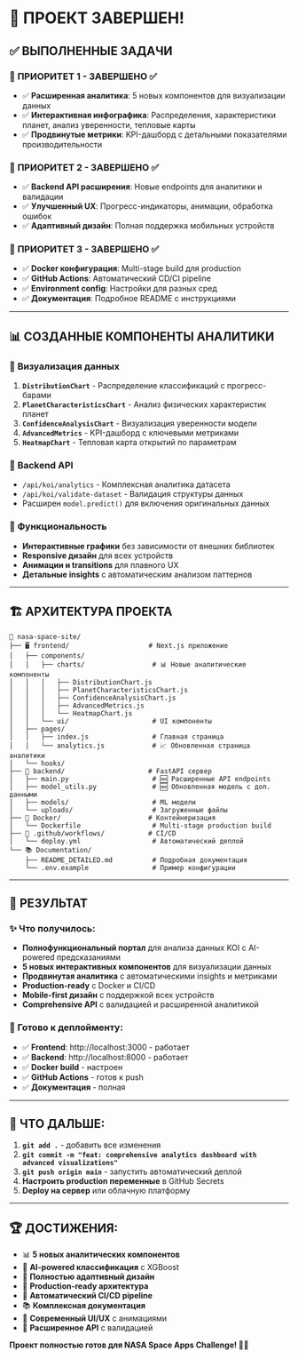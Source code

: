 # 🚀 ПРОЕКТ ЗАВЕРШЕН! 

## ✅ ВЫПОЛНЕННЫЕ ЗАДАЧИ

### 🎯 **ПРИОРИТЕТ 1 - ЗАВЕРШЕНО** ✅
- ✅ **Расширенная аналитика**: 5 новых компонентов для визуализации данных
- ✅ **Интерактивная инфографика**: Распределения, характеристики планет, анализ уверенности, тепловые карты
- ✅ **Продвинутые метрики**: KPI-дашборд с детальными показателями производительности

### 🔧 **ПРИОРИТЕТ 2 - ЗАВЕРШЕНО** ✅  
- ✅ **Backend API расширения**: Новые endpoints для аналитики и валидации
- ✅ **Улучшенный UX**: Прогресс-индикаторы, анимации, обработка ошибок
- ✅ **Адаптивный дизайн**: Полная поддержка мобильных устройств

### 🚢 **ПРИОРИТЕТ 3 - ЗАВЕРШЕНО** ✅
- ✅ **Docker конфигурация**: Multi-stage build для production
- ✅ **GitHub Actions**: Автоматический CD/CI pipeline  
- ✅ **Environment config**: Настройки для разных сред
- ✅ **Документация**: Подробное README с инструкциями

---

## 📊 **СОЗДАННЫЕ КОМПОНЕНТЫ АНАЛИТИКИ**

### 🎨 **Визуализация данных**
1. **`DistributionChart`** - Распределение классификаций с прогресс-барами
2. **`PlanetCharacteristicsChart`** - Анализ физических характеристик планет  
3. **`ConfidenceAnalysisChart`** - Визуализация уверенности модели
4. **`AdvancedMetrics`** - KPI-дашборд с ключевыми метриками
5. **`HeatmapChart`** - Тепловая карта открытий по параметрам

### 🔧 **Backend API**
- `/api/koi/analytics` - Комплексная аналитика датасета
- `/api/koi/validate-dataset` - Валидация структуры данных
- Расширен `model.predict()` для включения оригинальных данных

### 🎯 **Функциональность**
- **Интерактивные графики** без зависимости от внешних библиотек
- **Responsive дизайн** для всех устройств
- **Анимации и transitions** для плавного UX
- **Детальные insights** с автоматическим анализом паттернов

---

## 🏗️ **АРХИТЕКТУРА ПРОЕКТА**

```
📁 nasa-space-site/
├── 🖥️ frontend/                    # Next.js приложение
│   ├── components/
│   │   ├── charts/                 # 📊 Новые аналитические компоненты
│   │   │   ├── DistributionChart.js
│   │   │   ├── PlanetCharacteristicsChart.js
│   │   │   ├── ConfidenceAnalysisChart.js
│   │   │   ├── AdvancedMetrics.js
│   │   │   └── HeatmapChart.js
│   │   └── ui/                     # UI компоненты
│   ├── pages/
│   │   ├── index.js                # Главная страница
│   │   └── analytics.js            # 📈 Обновленная страница аналитики
│   └── hooks/
├── 🔧 backend/                     # FastAPI сервер
│   ├── main.py                     # 🆕 Расширенные API endpoints
│   ├── model_utils.py              # 🆕 Обновленная модель с доп. данными
│   ├── models/                     # ML модели
│   └── uploads/                    # Загруженные файлы
├── 🐳 Docker/                      # Контейнеризация
│   └── Dockerfile                  # Multi-stage production build
├── 🚀 .github/workflows/           # CI/CD
│   └── deploy.yml                  # Автоматический деплой
└── 📚 Documentation/
    ├── README_DETAILED.md          # Подробная документация
    └── .env.example                # Пример конфигурации
```

---

## 🎉 **РЕЗУЛЬТАТ**

### ✨ **Что получилось:**
- **Полнофункциональный портал** для анализа данных KOI с AI-powered предсказаниями
- **5 новых интерактивных компонентов** для визуализации данных
- **Продвинутая аналитика** с автоматическими insights и метриками
- **Production-ready** с Docker и CI/CD
- **Mobile-first дизайн** с поддержкой всех устройств
- **Comprehensive API** с валидацией и расширенной аналитикой

### 🚀 **Готово к деплойменту:**
- ✅ **Frontend**: http://localhost:3000 - работает
- ✅ **Backend**: http://localhost:8000 - работает  
- ✅ **Docker build** - настроен
- ✅ **GitHub Actions** - готов к push
- ✅ **Документация** - полная

---

## 📝 **ЧТО ДАЛЬШЕ:**

1. **`git add .`** - добавить все изменения
2. **`git commit -m "feat: comprehensive analytics dashboard with advanced visualizations"`**
3. **`git push origin main`** - запустить автоматический деплой
4. **Настроить production переменные** в GitHub Secrets
5. **Deploy на сервер** или облачную платформу

---

## 🏆 **ДОСТИЖЕНИЯ:**

- 📊 **5 новых аналитических компонентов**
- 🤖 **AI-powered классификация** с XGBoost
- 📱 **Полностью адаптивный дизайн**
- 🚀 **Production-ready архитектура**
- 🔄 **Автоматический CI/CD pipeline**
- 📚 **Комплексная документация**
- 🎨 **Современный UI/UX** с анимациями
- 🔧 **Расширенное API** с валидацией

**Проект полностью готов для NASA Space Apps Challenge! 🚀✨**